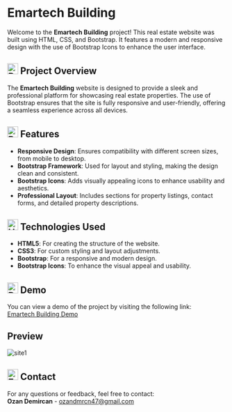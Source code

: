 # Emartech Building

Welcome to the **Emartech Building** project! This real estate website was built using HTML, CSS, and Bootstrap. It features a modern and responsive design with the use of Bootstrap Icons to enhance the user interface.

## <img src="https://raw.githubusercontent.com/Tarikul-Islam-Anik/Animated-Fluent-Emojis/master/Emojis/Activities/Bullseye.png" alt="Bullseye" width="25" height="25" /> Project Overview

The **Emartech Building** website is designed to provide a sleek and professional platform for showcasing real estate properties. The use of Bootstrap ensures that the site is fully responsive and user-friendly, offering a seamless experience across all devices.

## <img src="https://raw.githubusercontent.com/Tarikul-Islam-Anik/Animated-Fluent-Emojis/master/Emojis/Travel%20and%20places/Rocket.png" alt="Rocket" width="25" height="25" /> Features

- **Responsive Design**: Ensures compatibility with different screen sizes, from mobile to desktop.  
- **Bootstrap Framework**: Used for layout and styling, making the design clean and consistent.  
- **Bootstrap Icons**: Adds visually appealing icons to enhance usability and aesthetics.  
- **Professional Layout**: Includes sections for property listings, contact forms, and detailed property descriptions.

## <img src="https://raw.githubusercontent.com/Tarikul-Islam-Anik/Animated-Fluent-Emojis/master/Emojis/Objects/Hammer%20and%20Wrench.png" alt="Hammer and Wrench" width="25" height="25" /> Technologies Used

- **HTML5**: For creating the structure of the website.  
- **CSS3**: For custom styling and layout adjustments.  
- **Bootstrap**: For a responsive and modern design.  
- **Bootstrap Icons**: To enhance the visual appeal and usability.

## <img src="https://raw.githubusercontent.com/Tarikul-Islam-Anik/Animated-Fluent-Emojis/master/Emojis/Objects/Desktop%20Computer.png" alt="Desktop Computer" width="25" height="25" /> Demo

You can view a demo of the project by visiting the following link:  
[Emartech Building Demo](https://ozanemartech.netlify.app/)

## Preview

![site1](https://github.com/user-attachments/assets/6260ffe8-6f3d-403f-815d-35c735510945)

## <img src="https://raw.githubusercontent.com/Tarikul-Islam-Anik/Animated-Fluent-Emojis/master/Emojis/Objects/E-Mail.png" alt="E-Mail" width="25" height="25" /> Contact

For any questions or feedback, feel free to contact:  
**Ozan Demircan** - ozandmrcn47@gmail.com
